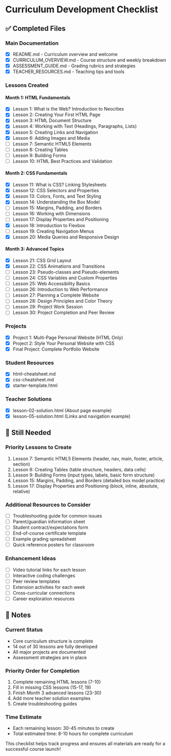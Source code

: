 # Curriculum Development Checklist

## ✅ Completed Files

### Main Documentation
- [x] README.md - Curriculum overview and welcome
- [x] CURRICULUM_OVERVIEW.md - Course structure and weekly breakdown
- [x] ASSESSMENT_GUIDE.md - Grading rubrics and strategies
- [x] TEACHER_RESOURCES.md - Teaching tips and tools

### Lessons Created
#### Month 1: HTML Fundamentals
- [x] Lesson 1: What is the Web? Introduction to Neocities
- [x] Lesson 2: Creating Your First HTML Page
- [x] Lesson 3: HTML Document Structure
- [x] Lesson 4: Working with Text (Headings, Paragraphs, Lists)
- [x] Lesson 5: Creating Links and Navigation
- [x] Lesson 6: Adding Images and Media
- [ ] Lesson 7: Semantic HTML5 Elements
- [ ] Lesson 8: Creating Tables
- [ ] Lesson 9: Building Forms
- [ ] Lesson 10: HTML Best Practices and Validation

#### Month 2: CSS Fundamentals
- [x] Lesson 11: What is CSS? Linking Stylesheets
- [x] Lesson 12: CSS Selectors and Properties
- [x] Lesson 13: Colors, Fonts, and Text Styling
- [x] Lesson 14: Understanding the Box Model
- [ ] Lesson 15: Margins, Padding, and Borders
- [ ] Lesson 16: Working with Dimensions
- [ ] Lesson 17: Display Properties and Positioning
- [x] Lesson 18: Introduction to Flexbox
- [ ] Lesson 19: Creating Navigation Menus
- [x] Lesson 20: Media Queries and Responsive Design
#### Month 3: Advanced Topics
- [x] Lesson 21: CSS Grid Layout
- [x] Lesson 22: CSS Animations and Transitions
- [ ] Lesson 23: Pseudo-classes and Pseudo-elements
- [ ] Lesson 24: CSS Variables and Custom Properties
- [ ] Lesson 25: Web Accessibility Basics
- [ ] Lesson 26: Introduction to Web Performance
- [ ] Lesson 27: Planning a Complete Website
- [ ] Lesson 28: Design Principles and Color Theory
- [ ] Lesson 29: Project Work Session
- [ ] Lesson 30: Project Completion and Peer Review

### Projects
- [x] Project 1: Multi-Page Personal Website (HTML Only)
- [x] Project 2: Style Your Personal Website with CSS
- [x] Final Project: Complete Portfolio Website

### Student Resources
- [x] html-cheatsheet.md
- [x] css-cheatsheet.md
- [x] starter-template.html

### Teacher Solutions
- [x] lesson-02-solution.html (About page example)
- [x] lesson-05-solution.html (Links and navigation example)

## 📝 Still Needed

### Priority Lessons to Create
1. Lesson 7: Semantic HTML5 Elements (header, nav, main, footer, article, section)
2. Lesson 8: Creating Tables (table structure, headers, data cells)
3. Lesson 9: Building Forms (input types, labels, basic form structure)
4. Lesson 15: Margins, Padding, and Borders (detailed box model practice)
5. Lesson 17: Display Properties and Positioning (block, inline, absolute, relative)
### Additional Resources to Consider
- [ ] Troubleshooting guide for common issues
- [ ] Parent/guardian information sheet
- [ ] Student contract/expectations form
- [ ] End-of-course certificate template
- [ ] Example grading spreadsheet
- [ ] Quick reference posters for classroom

### Enhancement Ideas
- [ ] Video tutorial links for each lesson
- [ ] Interactive coding challenges
- [ ] Peer review templates
- [ ] Extension activities for each week
- [ ] Cross-curricular connections
- [ ] Career exploration resources

## 📌 Notes

### Current Status
- Core curriculum structure is complete
- 14 out of 30 lessons are fully developed
- All major projects are documented
- Assessment strategies are in place

### Priority Order for Completion
1. Complete remaining HTML lessons (7-10)
2. Fill in missing CSS lessons (15-17, 19)
3. Finish Month 3 advanced lessons (23-30)
4. Add more teacher solution examples
5. Create troubleshooting guides

### Time Estimate
- Each remaining lesson: 30-45 minutes to create
- Total estimated time: 8-10 hours for complete curriculum

This checklist helps track progress and ensures all materials are ready for a successful course launch!